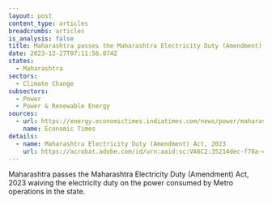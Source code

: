 ```yaml
---
layout: post
content_type: articles
breadcrumbs: articles
is_analysis: false
title: Maharashtra passes the Maharashtra Electricity Duty (Amendment) Act, 2023
date: 2023-12-27T07:11:56.074Z
states:
  - Maharashtra
sectors:
  - Climate Change
subsectors:
  - Power
  - Power & Renewable Energy
sources:
  - url: https://energy.economictimes.indiatimes.com/news/power/maharashtra-legislative-council-passes-bill-to-waive-duty-on-electricity-charges-for-metro-rail/106168495
    name: Economic Times
details:
  - name: Maharashtra Electricity Duty (Amendment) Act, 2023
    url: https://acrobat.adobe.com/id/urn:aaid:sc:VA6C2:35214dec-f70a-4a49-8532-a4c3151ee36e
---
```

Maharashtra passes the Maharashtra Electricity Duty (Amendment) Act, 2023 waiving the electricity duty on the power consumed by Metro operations in the state.